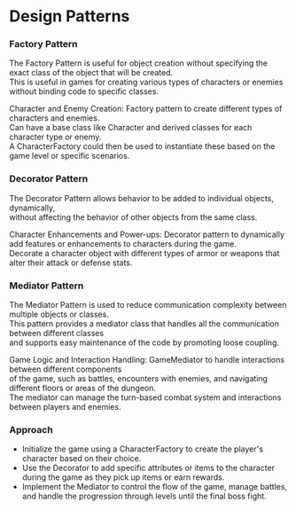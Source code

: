 # Design Patterns
### Factory Pattern  
The Factory Pattern is useful for object creation without specifying the exact class of the object that will be created.  
This is useful in games for creating various types of characters or enemies without binding code to specific classes.

Character and Enemy Creation: Factory pattern to create different types of characters and enemies.  
Can have a base class like Character and derived classes for each character type or enemy.  
A CharacterFactory could then be used to instantiate these based on the game level or specific scenarios.  

### Decorator Pattern  
The Decorator Pattern allows behavior to be added to individual objects, dynamically,  
without affecting the behavior of other objects from the same class.

Character Enhancements and Power-ups: Decorator pattern to dynamically  
add features or enhancements to characters during the game.  
Decorate a character object with different types of armor or weapons that alter their attack or defense stats.

### Mediator Pattern
The Mediator Pattern is used to reduce communication complexity between multiple objects or classes.  
This pattern provides a mediator class that handles all the communication between different classes  
and supports easy maintenance of the code by promoting loose coupling.

Game Logic and Interaction Handling: GameMediator to handle interactions between different components  
of the game, such as battles, encounters with enemies, and navigating different floors or areas of the dungeon.  
The mediator can manage the turn-based combat system and interactions between players and enemies.

### Approach
- Initialize the game using a CharacterFactory to create the player's character based on their choice.
- Use the Decorator to add specific attributes or items to the character during the game as they pick up items or earn rewards.  
- Implement the Mediator to control the flow of the game, manage battles, and handle the progression through levels until the final boss fight.